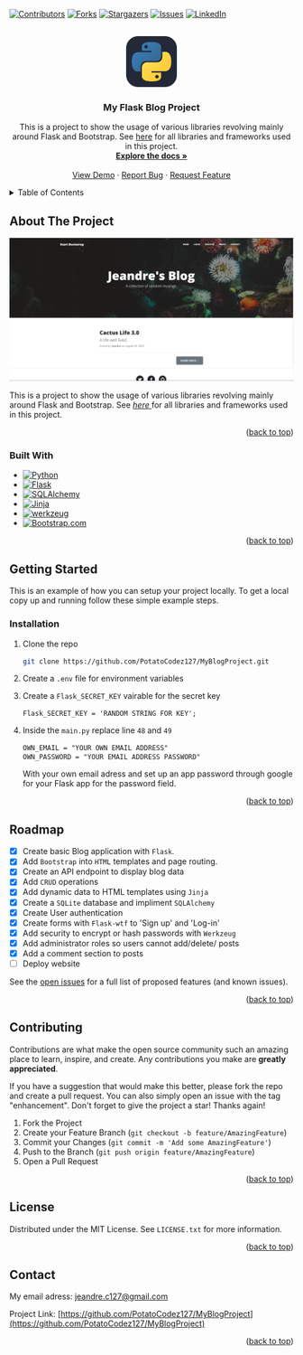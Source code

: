 <!-- Improved compatibility of back to top link: See: https://github.com/othneildrew/Best-README-Template/pull/73 -->
<a name="readme-top"></a>

<!--
*** for contributors-url, forks-url, etc. This is an optional, concise syntax you may use.
*** https://www.markdownguide.org/basic-syntax/#reference-style-links
-->

[![Contributors][contributors-shield]][contributors-url]
[![Forks][forks-shield]][forks-url]
[![Stargazers][stars-shield]][stars-url]
[![Issues][issues-shield]][issues-url]
[![LinkedIn][linkedin-shield]][linkedin-url]



<!-- PROJECT LOGO -->
<br />
<div align="center">
  <a href="https://github.com/PotatoCodez127/MyBlogProject">
    <img src="Images/Python-Dark.svg" alt="Logo" width="90" height="90">
  </a>

<h3 align="center">My Flask Blog Project</h3>

  <p align="center">
    This is a project to show the usage of various libraries revolving mainly around Flask and Bootstrap.
    See <a href="#built-with">here</a> for all libraries and frameworks used in this project.
    <br />
    <a href="https://github.com/PotatoCodez127/MyBlogProject"><strong>Explore the docs »</strong></a>
    <br />
    <br />
    <a href="https://github.com/PotatoCodez127/MyBlogProject">View Demo</a>
    ·
    <a href="https://github.com/PotatoCodez127/MyBlogProject/issues/new?labels=bug&template=bug-report---.md">Report Bug</a>
    ·
    <a href="https://github.com/PotatoCodez127/MyBlogProject/issues/new?labels=enhancement&template=feature-request---.md">Request Feature</a>
  </p>
</div>



<!-- TABLE OF CONTENTS -->
<details>
  <summary>Table of Contents</summary>
  <ol>
    <li>
      <a href="#about-the-project">About The Project</a>
      <ul>
        <li><a href="#built-with">Built With</a></li>
      </ul>
    </li>
    <li>
      <a href="#getting-started">Getting Started</a>
      <ul>
        <li><a href="#prerequisites">Prerequisites</a></li>
        <li><a href="#installation">Installation</a></li>
      </ul>
    </li>
    <li><a href="#usage">Usage</a></li>
    <li><a href="#roadmap">Roadmap</a></li>
    <li><a href="#contact">Contact</a></li>
    <li><a href="#acknowledgments">Acknowledgments</a></li>
  </ol>
</details>



<!-- ABOUT THE PROJECT -->
## About The Project

[![Product Name Screen Shot][product-screenshot]](https://example.com)

This is a project to show the usage of various libraries revolving mainly around Flask and Bootstrap.     See <a href="#built-with"> _here_ </a> for all libraries and frameworks used in this project.

<p align="right">(<a href="#readme-top">back to top</a>)</p>



### Built With

* [![Python]][Python-url]
* [![Flask]][Flask-url]
* [![SQLAlchemy]][SQLAlchemy-url]
* [![Jinja]][Jinja-url]
* [![werkzeug]][werkzeug-url]
* [![Bootstrap.com]][Bootstrap-url]

<p align="right">(<a href="#readme-top">back to top</a>)</p>



<!-- GETTING STARTED -->
## Getting Started
This is an example of how you can setup your project locally.
To get a local copy up and running follow these simple example steps.

### Installation
1. Clone the repo
   ```sh
   git clone https://github.com/PotatoCodez127/MyBlogProject.git
   ```

2. Create a `.env` file for environment variables

3. Create a `Flask_SECRET_KEY` vairable for the secret key
   ```flask
   Flask_SECRET_KEY = 'RANDOM STRING FOR KEY';
   ```
4. Inside the `main.py` replace line `48` and `49`
   ```
   OWN_EMAIL = "YOUR OWN EMAIL ADDRESS"
   OWN_PASSWORD = "YOUR EMAIL ADDRESS PASSWORD"
   ```
   With your own email adress and set up an app password through google for your Flask app for the password field.
   
<p align="right">(<a href="#readme-top">back to top</a>)</p>

<!-- ROADMAP -->
## Roadmap

- [x] Create basic Blog application with `Flask`.
- [x] Add `Bootstrap` into `HTML` templates and page routing.
- [x] Create an API endpoint to display blog data
- [x] Add `CRUD` operations
- [x] Add dynamic data to HTML templates using `Jinja`
- [x] Create a `SQLite` database and impliment `SQLAlchemy`
- [x] Create User authentication
- [x] Create forms with `Flask-wtf` to 'Sign up' and 'Log-in'
- [x] Add security to encrypt or hash passwords with `Werkzeug`
- [x] Add administrator roles so users cannot add/delete/ posts
- [x] Add a comment section to posts
- [ ] Deploy website

See the [open issues](https://github.com/PotatoCodez127/MyBlogProject/issues) for a full list of proposed features (and known issues).

<p align="right">(<a href="#readme-top">back to top</a>)</p>



<!-- CONTRIBUTING -->
## Contributing

Contributions are what make the open source community such an amazing place to learn, inspire, and create. Any contributions you make are **greatly appreciated**.

If you have a suggestion that would make this better, please fork the repo and create a pull request. You can also simply open an issue with the tag "enhancement".
Don't forget to give the project a star! Thanks again!

1. Fork the Project
2. Create your Feature Branch (`git checkout -b feature/AmazingFeature`)
3. Commit your Changes (`git commit -m 'Add some AmazingFeature'`)
4. Push to the Branch (`git push origin feature/AmazingFeature`)
5. Open a Pull Request

<p align="right">(<a href="#readme-top">back to top</a>)</p>



<!-- LICENSE -->
## License

Distributed under the MIT License. See `LICENSE.txt` for more information.

<p align="right">(<a href="#readme-top">back to top</a>)</p>



<!-- CONTACT -->
## Contact

My email adress: jeandre.c127@gmail.com

Project Link: [https://github.com/PotatoCodez127/MyBlogProject](https://github.com/PotatoCodez127/MyBlogProject)

<p align="right">(<a href="#readme-top">back to top</a>)</p>

<!-- MARKDOWN LINKS & IMAGES -->
<!-- https://www.markdownguide.org/basic-syntax/#reference-style-links -->
[contributors-shield]: https://img.shields.io/github/contributors/PotatoCodez127/MyBlogProject.svg?style=for-the-badge
[contributors-url]: https://github.com/PotatoCodez127/MyBlogProject/graphs/contributors
[forks-shield]: https://img.shields.io/github/forks/PotatoCodez127/MyBlogProject.svg?style=for-the-badge
[forks-url]: https://github.com/PotatoCodez127/MyBlogProject/network/members
[stars-shield]: https://img.shields.io/github/stars/PotatoCodez127/MyBlogProject.svg?style=for-the-badge
[stars-url]: https://github.com/PotatoCodez127/MyBlogProject/stargazers
[issues-shield]: https://img.shields.io/github/issues/PotatoCodez127/MyBlogProject.svg?style=for-the-badge
[issues-url]: https://github.com/PotatoCodez127/MyBlogProject/issues
[linkedin-shield]: https://img.shields.io/badge/-LinkedIn-black.svg?style=for-the-badge&logo=linkedin&colorB=555
[linkedin-url]: www.linkedin.com/in/jeandre-coetzee-642a892b8
[product-screenshot]: Images/image.png
[Python]: https://img.shields.io/badge/python-dfdfdf?style=for-the-badge&logo=python&
[Python-url]: https://www.python.org/
[Flask]: https://img.shields.io/badge/Flask-313131?style=for-the-badge&logo=flask&
[Flask-url]: https://flask-login.readthedocs.io/en/latest/
[SQLAlchemy]: https://img.shields.io/badge/SQLAlchemy-506942?style=for-the-badge&logo=SQLAlchemy&
[SQLAlchemy-url]: https://flask-sqlalchemy.palletsprojects.com/en/3.1.x/
[Jinja]: https://img.shields.io/badge/Jinja-990000?style=for-the-badge&logo=Jinja&
[Jinja-url]: https://jinja.palletsprojects.com/en/3.1.x/
[werkzeug]: https://img.shields.io/badge/Werkzeug-f1c232?style=for-the-badge&logo=werkzeug&
[werkzeug-url]: https://werkzeug.palletsprojects.com/en/3.0.x/
[Bootstrap.com]: https://img.shields.io/badge/Bootstrap-563D7C?style=for-the-badge&logo=bootstrap&logoColor=white
[Bootstrap-url]: https://getbootstrap.com
